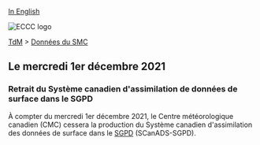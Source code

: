 [In English](changelog_caldas-gdps_en.md)

![ECCC logo](../../img_eccc-logo.png)

[TdM](../../readme_fr.md) > [Données du SMC](../readme_fr.md)

## Le mercredi 1er décembre 2021

### Retrait du Système canadien d'assimilation de données de surface dans le SGPD

À compter du mercredi 1er décembre 2021, le Centre météorologique canadien (CMC) cessera la production du Système canadien d'assimilation des données de surface dans le [SGPD](../nwp_gdps/readme_gdps_en.md) (SCanADS-SGPD).
